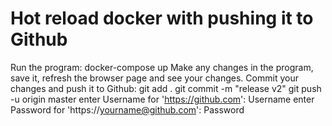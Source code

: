 # Hot reload docker with pushing it to Github

Run the program:
docker-compose up
Make any changes in the program, save it, refresh the browser page and see your changes.
Commit your changes and push it to Github:
git add .
git commit -m "release v2"
git push -u origin master
enter Username for 'https://github.com': Username
enter Password for 'https://yourname@github.com': Password